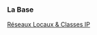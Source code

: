 ### La Base

[Réseaux Locaux & Classes IP](https://github.com/Lindwen/SysAdmin/blob/master/R%C3%A9seaux%20Locaux%20%7C%20Classes%20IP.md)
